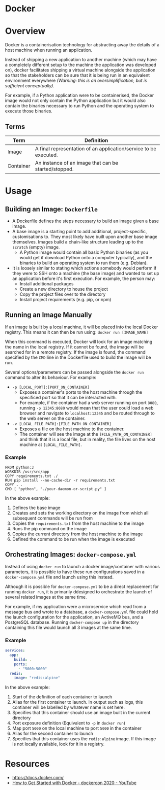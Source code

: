 Docker
======

# Overview
Docker is a containerisation technology for abstracting away the details of a host machine when running an application.

Instead of shipping a new application to another machine (which may have a completely different setup to the machine the application was developed on), docker facilitates shipping a virtual machine alongside the application so that the stakeholders can be sure that it is being run in an equivalent environment everywhere *(Warning: this is an oversimplification, but is sufficient conceptually)*.

For example, if a Python application were to be containerised, the Docker image would not only contain the Python application but it would also contain the binaries necessary to run Python and the operating system to execute those binaries.

## Terms
| Term | Definition |
-------|-------------
| Image | A final representation of an application/service to be executed. |
| Container | An instance of an image that can be started/stopped. |

# Usage
## Building an Image: `Dockerfile`
* A Dockerfile defines the steps necessary to build an image given a base image.
* A base image is a starting point to add additional, project-specific, customisations to. They most likely have built upon another base image themselves. Images build a chain-like structure leading up to the `scratch` (empty) image.
  * A Python image would contain all basic Python binaries (as you would get if download Python onto a computer typically), and the binaries to build an operating system to run them (e.g. Debian).
* It is loosely similar to stating which actions somebody would perform if they were to SSH onto a machine (the base image) and wanted to set up an application before it's first execution. For example, the person may:
  * Install additional packages
  * Create a new directory to house the project
  * Copy the project files over to the directory
  * Install project requirements (e.g. pip, or npm)

## Running an Image Manually
If an image is built by a local machine, it will be placed into the local Docker registry. This means it can then be run using: `docker run [IMAGE_NAME]`

When this command is executed, Docker will look for an image matching the name in the local registry. If it cannot be found, the image will be searched for in a remote registry. If the image is found, the command specified by the `CMD` line in the Dockerfile used to build the image will be run.

Several options/parameters can be passed alongside the `docker run` command to alter its behaviour. For example:

* `-p [LOCAL_PORT]:[PORT_ON_CONTAINER]`
  * Exposes a container's ports to the host machine through the specificed port so that it can be interacted with.
  * For example, if the container had a web server running on port `8080`, running `-p 12345:8080` would mean that the user could load a web browser and navigate to `localhost:12345` and be routed through to the web server on the container.
* `-v [LOCAL_FILE_PATH]:[FILE_PATH_ON_CONTAINER]`
  * Exposes a file on the host machine to the container.
  * The container will see the image at the `[FILE_PATH_ON_CONTAINER]` and think that it is a local file, but in reality, the file lives on the host machine at `[LOCAL_FILE_PATH]`.

### Example
```
FROM python:3
WORKDIR /usr/src/app
COPY requirements.txt ./
RUN pip install --no-cache-dir -r requirements.txt
COPY . .
CMD [ "python", "./your-daemon-or-script.py" ]
```

In the above example:
1. Defines the base image
2. Creates and sets the working directory on the image from which all subsequent commands will be run from
3. Copies the `requirements.txt` from the host machine to the image
4. Runs the pip command on the image
5. Copies the current directory from the host machine to the image
6. Defined the command to be run when the image is executed

## Orchestrating Images: `docker-compose.yml`
Instead of using `docker run` to launch a docker image/container with various parameters, it is possible to have these run configurations saved in a `docker-compose.yml` file and launch using this instead.

Although it is possible for `docker-compose.yml` to be a direct replacement for running `docker run`, it is primarily ddesigned to orchestrate the launch of several related images at the same time.

For example, if my application were a microservice which read from a message bus and wrote to a database, a `docker-compose.yml` file could hold the launch configuration for the application, an ActiveMQ bus, and a PostgreSQL database. Running `docker-compose up` in the directory containing this file would launch all 3 images at the same time.

### Example
```yaml
services:
  app:
    build: .
    ports:
      - "5000:5000"
  redis:
    image: "redis:alpine"
```

In the above example:
1. Start of the definition of each container to launch
2. Alias for the first container to launch. In output such as logs, this contianer will be labelled by whatever name is set here.
3. Specifies that this container should use an image built in the current directory
4. Port exposure definition (Equivalent to `-p` in `docker run`)
5. Map port `5000` on the local machine to port `5000` in the container
6. Alias for the second container to launch
7. Specifies that this container uses the `redis:alpine` image. If this image is not locally available, look for it in a registry.

# Resources
* https://docs.docker.com/
* [How to Get Started with Docker - dockercon 2020 - YouTube](https://www.youtube.com/watch?v=iqqDU2crIEQ)
